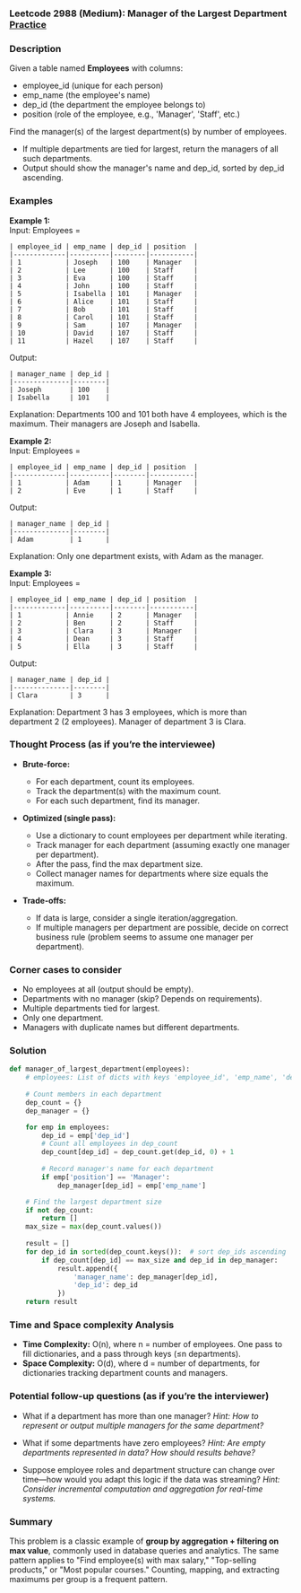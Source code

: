 ### Leetcode 2988 (Medium): Manager of the Largest Department [Practice](https://leetcode.com/problems/manager-of-the-largest-department)

### Description  
Given a table named **Employees** with columns:  
- employee_id (unique for each person)  
- emp_name (the employee's name)  
- dep_id (the department the employee belongs to)  
- position (role of the employee, e.g., 'Manager', 'Staff', etc.)

Find the manager(s) of the largest department(s) by number of employees.  
- If multiple departments are tied for largest, return the managers of all such departments.
- Output should show the manager's name and dep_id, sorted by dep_id ascending.

### Examples  

**Example 1:**  
Input: Employees =  
```
| employee_id | emp_name | dep_id | position  |
|-------------|----------|--------|-----------|
| 1           | Joseph   | 100    | Manager   |
| 2           | Lee      | 100    | Staff     |
| 3           | Eva      | 100    | Staff     |
| 4           | John     | 100    | Staff     |
| 5           | Isabella | 101    | Manager   |
| 6           | Alice    | 101    | Staff     |
| 7           | Bob      | 101    | Staff     |
| 8           | Carol    | 101    | Staff     |
| 9           | Sam      | 107    | Manager   |
| 10          | David    | 107    | Staff     |
| 11          | Hazel    | 107    | Staff     |
```
Output:  
```
| manager_name | dep_id |
|--------------|--------|
| Joseph       | 100    |
| Isabella     | 101    |
```
Explanation: Departments 100 and 101 both have 4 employees, which is the maximum. Their managers are Joseph and Isabella.

**Example 2:**  
Input: Employees =  
```
| employee_id | emp_name | dep_id | position  |
|-------------|----------|--------|-----------|
| 1           | Adam     | 1      | Manager   |
| 2           | Eve      | 1      | Staff     |
```
Output:  
```
| manager_name | dep_id |
|--------------|--------|
| Adam         | 1      |
```
Explanation: Only one department exists, with Adam as the manager.

**Example 3:**  
Input: Employees =  
```
| employee_id | emp_name | dep_id | position  |
|-------------|----------|--------|-----------|
| 1           | Annie    | 2      | Manager   |
| 2           | Ben      | 2      | Staff     |
| 3           | Clara    | 3      | Manager   |
| 4           | Dean     | 3      | Staff     |
| 5           | Ella     | 3      | Staff     |
```
Output:  
```
| manager_name | dep_id |
|--------------|--------|
| Clara        | 3      |
```
Explanation: Department 3 has 3 employees, which is more than department 2 (2 employees). Manager of department 3 is Clara.

### Thought Process (as if you’re the interviewee)  

- **Brute-force:**  
  - For each department, count its employees.
  - Track the department(s) with the maximum count.
  - For each such department, find its manager.

- **Optimized (single pass):**  
  - Use a dictionary to count employees per department while iterating.
  - Track manager for each department (assuming exactly one manager per department).
  - After the pass, find the max department size.
  - Collect manager names for departments where size equals the maximum.

- **Trade-offs:**  
  - If data is large, consider a single iteration/aggregation.
  - If multiple managers per department are possible, decide on correct business rule (problem seems to assume one manager per department).

### Corner cases to consider  
- No employees at all (output should be empty).
- Departments with no manager (skip? Depends on requirements).
- Multiple departments tied for largest.
- Only one department.
- Managers with duplicate names but different departments.

### Solution

```python
def manager_of_largest_department(employees):
    # employees: List of dicts with keys 'employee_id', 'emp_name', 'dep_id', 'position'
    
    # Count members in each department
    dep_count = {}
    dep_manager = {}

    for emp in employees:
        dep_id = emp['dep_id']
        # Count all employees in dep_count
        dep_count[dep_id] = dep_count.get(dep_id, 0) + 1
        
        # Record manager's name for each department
        if emp['position'] == 'Manager':
            dep_manager[dep_id] = emp['emp_name']

    # Find the largest department size
    if not dep_count:
        return []
    max_size = max(dep_count.values())
    
    result = []
    for dep_id in sorted(dep_count.keys()):  # sort dep_ids ascending
        if dep_count[dep_id] == max_size and dep_id in dep_manager:
            result.append({
                'manager_name': dep_manager[dep_id],
                'dep_id': dep_id
            })
    return result
```

### Time and Space complexity Analysis  

- **Time Complexity:** O(n), where n = number of employees. One pass to fill dictionaries, and a pass through keys (≤n departments).
- **Space Complexity:** O(d), where d = number of departments, for dictionaries tracking department counts and managers.

### Potential follow-up questions (as if you’re the interviewer)  

- What if a department has more than one manager?
  *Hint: How to represent or output multiple managers for the same department?*

- What if some departments have zero employees?
  *Hint: Are empty departments represented in data? How should results behave?*

- Suppose employee roles and department structure can change over time—how would you adapt this logic if the data was streaming?
  *Hint: Consider incremental computation and aggregation for real-time systems.*

### Summary
This problem is a classic example of **group by aggregation + filtering on max value**, commonly used in database queries and analytics. The same pattern applies to "Find employee(s) with max salary," "Top-selling products," or "Most popular courses." Counting, mapping, and extracting maximums per group is a frequent pattern.